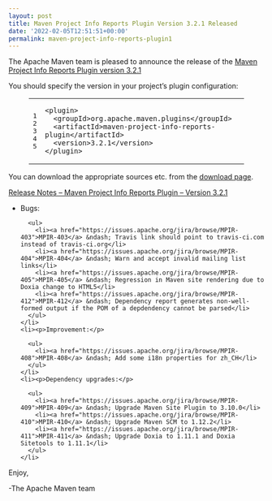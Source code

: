 ```yaml
---
layout: post
title: Maven Project Info Reports Plugin Version 3.2.1 Released
date: '2022-02-05T12:51:51+00:00'
permalink: maven-project-info-reports-plugin1
---
```

<div class="entry-content"><p>The Apache Maven team is pleased to announce the release of the
  <a href="https://maven.apache.org/plugins/maven-project-info-reports-plugin/">Maven Project Info Reports Plugin version 3.2.1</a></p>

  <p>You should specify the version in your project&rsquo;s plugin configuration:</p>

  <figure class='code'><figcaption><span></span></figcaption><div class="highlight"><table><tr><td class="gutter"><pre class="line-numbers"><span class='line-number'>1</span>
<span class='line-number'>2</span>
<span class='line-number'>3</span>
<span class='line-number'>4</span>
<span class='line-number'>5</span>
</pre></td><td class='code'><pre><code class='xml'><span class='line'><span class="nt">&lt;plugin&gt;</span>
</span><span class='line'>  <span class="nt">&lt;groupId&gt;</span>org.apache.maven.plugins<span class="nt">&lt;/groupId&gt;</span>
</span><span class='line'>  <span class="nt">&lt;artifactId&gt;</span>maven-project-info-reports-plugin<span class="nt">&lt;/artifactId&gt;</span>
</span><span class='line'>  <span class="nt">&lt;version&gt;</span>3.2.1<span class="nt">&lt;/version&gt;</span>
</span><span class='line'><span class="nt">&lt;/plugin&gt;</span>
</span></code></pre></td></tr></table></div></figure>


  <p>You can download the appropriate sources etc. from the
    <a href="https://maven.apache.org/plugins/maven-project-info-reports-plugin/download.cgi">download page</a>.</p>

  <!-- more -->


  <p></p>

  <p><a href="https://issues.apache.org/jira/secure/ReleaseNote.jspa?projectId=12317821&amp;version=12351375">Release Notes &ndash; Maven Project Info Reports Plugin &ndash; Version 3.2.1</a></p>

  <ul>
    <li><p>Bugs:</p>

      <ul>
        <li><a href="https://issues.apache.org/jira/browse/MPIR-403">MPIR-403</a> &ndash; Travis link should point to travis-ci.com instead of travis-ci.org</li>
        <li><a href="https://issues.apache.org/jira/browse/MPIR-404">MPIR-404</a> &ndash; Warn and accept invalid mailing list links</li>
        <li><a href="https://issues.apache.org/jira/browse/MPIR-405">MPIR-405</a> &ndash; Regression in Maven site rendering due to Doxia change to HTML5</li>
        <li><a href="https://issues.apache.org/jira/browse/MPIR-412">MPIR-412</a> &ndash; Dependency report generates non-well-formed output if the POM of a depdendency cannot be parsed</li>
      </ul>
    </li>
    <li><p>Improvement:</p>

      <ul>
        <li><a href="https://issues.apache.org/jira/browse/MPIR-408">MPIR-408</a> &ndash; Add some i18n properties for zh_CH</li>
      </ul>
    </li>
    <li><p>Dependency upgrades:</p>

      <ul>
        <li><a href="https://issues.apache.org/jira/browse/MPIR-409">MPIR-409</a> &ndash; Upgrade Maven Site Plugin to 3.10.0</li>
        <li><a href="https://issues.apache.org/jira/browse/MPIR-410">MPIR-410</a> &ndash; Upgrade Maven SCM to 1.12.2</li>
        <li><a href="https://issues.apache.org/jira/browse/MPIR-411">MPIR-411</a> &ndash; Upgrade Doxia to 1.11.1 and Doxia Sitetools to 1.11.1</li>
      </ul>
    </li>
  </ul>


  <p>Enjoy,</p>

  <p>-The Apache Maven team</p>
</div>
